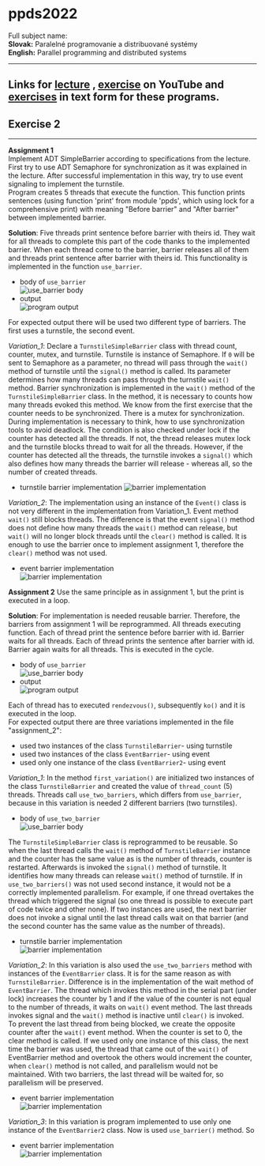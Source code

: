 # ppds2022

Full subject name:  
**Slovak:** Paralelné programovanie a distribuované systémy  
**English:** Parallel programming and distributed systems

----

Links for [lecture](https://www.youtube.com/watch?v=sR5RWW1uj5g)
, [exercise](https://www.youtube.com/watch?v=vIiHVcb3HqU) on YouTube
and [exercises](https://uim.fei.stuba.sk/i-ppds/2-cvicenie-turniket-bariera-%f0%9f%9a%a7/?%2F) in text form for these
programs.
---

Exercise 2
-----------
*******
**Assignment 1**  
Implement ADT SimpleBarrier according to specifications from the lecture. First try to use ADT Semaphore for
synchronization as it was explained in the lecture. After successful implementation in this way, try to use event
signaling to implement the turnstile.  
Program creates 5 threads that execute the function. This function prints sentences (using function 'print' from
module 'ppds', which using lock for a comprehensive print) with meaning "Before barrier" and "After barrier" between
implemented barrier.

**Solution**:
Five threads print sentence before barrier with theirs id. They wait for all threads to complete this part of the code
thanks to the implemented barrier. When each thread come to the barrier, barrier releases all of them and threads print
sentence after barrier with theirs id. This functionality is implemented in the function `use_barrier`.

- body of `use_barrier`  
  ![use_barrier body](images/img.png)
- output  
  ![program output](images/img_1.png)

For expected output there will be used two different type of barriers. The first uses a turnstile, the second event.

*Variation_1*:
Declare a `TurnstileSimpleBarrier` class with thread count, counter, mutex, and turnstile. Turnstile is instance of
Semaphore. If `0` will be sent to Semaphore as a parameter, no thread will pass through the `wait()` method of turnstile
until the `signal()` method is called. Its parameter determines how many threads can pass through the turnstile `wait()`
method. Barrier synchronization is implemented in the `wait()` method of the `TurnstileSimpleBarrier` class. In the
method, it is necessary to counts how many threads evoked this method. We know from the first exercise that the counter
needs to be synchronized. There is a mutex for synchronization. During implementation is necessary to think, how to use
synchronization tools to avoid deadlock. The condition is also checked under lock if the counter has detected all the
threads. If not, the thread releases mutex lock and the turnstile blocks thread to wait for all the threads. However, if
the counter has detected all the threads, the turnstile invokes a `signal()` which also defines how many threads the
barrier will release - whereas all, so the number of created threads.

- turnstile barrier implementation
  ![barrier implementation](images/img_2.png)

*Variation_2*:
The implementation using an instance of the `Event()` class is not very different in the implementation from
Variation_1. Event method `wait()` still blocks threads. The difference is that the event `signal()` method does not
define how many threads the `wait()` method can release, but `wait()` will no longer block threads until the `clear()`
method is called. It is enough to use the barrier once to implement assignment 1, therefore the `clear()` method was not
used.

- event barrier implementation  
  ![barrier implementation](images/img_3.png)

**Assignment 2**
Use the same principle as in assignment 1, but the print is executed in a loop.

**Solution**:
For implementation is needed reusable barrier. Therefore, the barriers from assignment 1 will be reprogrammed. All
threads executing function. Each of thread print the sentence before barrier with id. Barrier waits for all threads.
Each of thread prints the sentence after barrier with id. Barrier again waits for all threads. This is executed in the
cycle.

- body of `use_barrier`  
  ![use_barrier body](images/img_4.png)
- output  
  ![program output](images/img_5.png)

Each of thread has to executed `rendezvous()`, subsequently `ko()` and it is executed in the loop.  
For expected output there are three variations implemented in the file "assignment_2":

- used two instances of the class `TurnstileBarrier`- using turnstile
- used two instances of the class `EventBarrier`- using event
- used only one instance of the class `EventBarrier2`- using event

*Variation_1*:
In the method `first_variation()` are initialized two instances of the class `TurnstileBarrier` and created the value
of `thread_count` (5) threads. Threads call `use_two_barriers`, which differs from `use_barrier`, because in this
variation is needed 2 different barriers (two turnstiles).

- body of `use_two_barrier`  
  ![use_barrier body](images/img_6.png)

The `TurnstileSimpleBarrier` class is reprogrammed to be reusable. So when the last thread calls the `wait()` method
of `TurnstileBarrier` instance and the counter has the same value as is the number of threads, counter is restarted.
Afterwards is invoked the `signal()` method of turnstile. It identifies how many threads can release `wait()` method of
turnstile. If in `use_two_barriers()` was not used second instance, it would not be a correctly implemented parallelism.
For example, if one thread overtakes the thread which triggered the signal (so one thread is possible to execute part of
code twice and other none). If two instances are used, the next barrier does not invoke a signal until the last thread
calls wait on that barrier (and the second counter has the same value as the number of threads).

- turnstile barrier implementation  
  ![barrier implementation](images/img_7.png)

*Variation_2*:
In this variation is also used the `use_two_barriers` method with instances of the `EventBarrier` class. It is for the
same reason as with `TurnstileBarrier`. Difference is in the implementation of the wait method of  `EventBarrier`. The
thread which invokes this method in the serial part (under lock) increases the counter by 1 and if the value of the
counter is not equal to the number of threads, it waits on `wait()` event method. The last threads invokes signal and
the `wait()` method is inactive until `clear()` is invoked.  
To prevent the last thread from being blocked, we create the opposite counter after the `wait()` event method. When the
counter is set to 0, the clear method is called. If we used only one instance of this class, the next time the barrier
was used, the thread that came out of the `wait()` of EventBarrier method and overtook the others would increment the
counter, when `clear()` method is not called, and parallelism would not be maintained. With two barriers, the last
thread will be waited for, so parallelism will be preserved.

- event barrier implementation  
  ![barrier implementation](images/img_8.png)

*Variation_3*:
In this variation is program implemented to use only one instance of the `EventBarrier2` class. Now is
used `use_barrier()` method. So 

- event barrier implementation  
  ![barrier implementation](images/img_9.png)